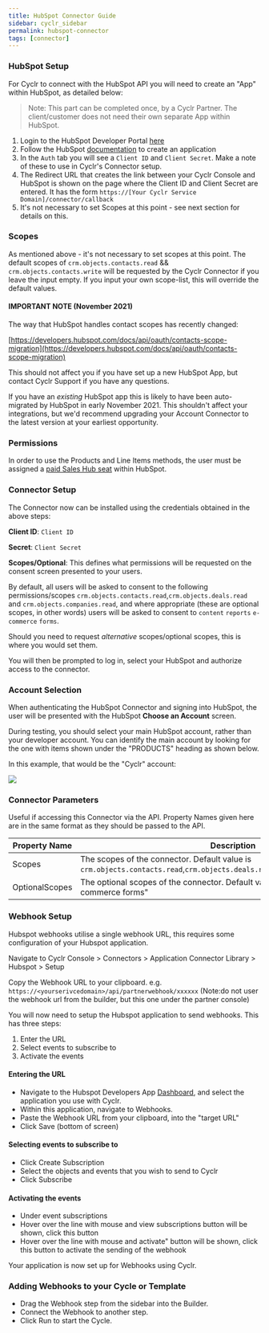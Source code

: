 ```yaml
---
title: HubSpot Connector Guide
sidebar: cyclr_sidebar
permalink: hubspot-connector
tags: [connector]
---
```


### HubSpot Setup

For Cyclr to connect with the HubSpot API you will need to create an "App" within HubSpot, as detailed below:

  > Note: This part can be completed once, by a Cyclr Partner.  The client/customer does not need their own separate App within HubSpot.

1. Login to the HubSpot Developer Portal [here](https://app.hubspot.com/signup-v2/developers)
2. Follow the HubSpot [documentation](https://developers.hubspot.com/docs/faq/how-do-i-create-an-app-in-hubspot) to create an application
3. In the `Auth` tab you will see a `Client ID` and `Client Secret`.  Make a note of these to use in Cyclr's Connector setup.
4. The Redirect URL that creates the link between your Cyclr Console and HubSpot is shown on the page where the Client ID and Client Secret are entered.  It has the form
`https://[Your Cyclr Service Domain]/connector/callback`
5. It's not necessary to set Scopes at this point - see next section for details on this.

### Scopes

As mentioned above - it's not necessary to set scopes at this point. The default scopes of `crm.objects.contacts.read` && `crm.objects.contacts.write` will be requested by the Cyclr Connector if you leave the input empty. 
If you input your own scope-list, this will override the default values. 

#### IMPORTANT NOTE (November 2021)
The way that HubSpot handles contact scopes has recently changed:

[https://developers.hubspot.com/docs/api/oauth/contacts-scope-migration](https://developers.hubspot.com/docs/api/oauth/contacts-scope-migration)

This should not affect you if you have set up a new HubSpot App, but contact Cyclr Support if you have any questions.

If you have an _existing_ HubSpot app this is likely to have been auto-migrated by HubSpot in early November 2021.  This shouldn't affect your integrations, but we'd recommend upgrading your Account Connector to the latest version at your earliest opportunity.


### Permissions

In order to use the Products and Line Items methods, the user must be assigned a [paid Sales Hub seat](https://knowledge.hubspot.com/articles/kcs_article/account/manage-sales-hub-and-service-hub-paid-users) within HubSpot.

### Connector Setup

The Connector now can be installed using the credentials obtained in the above steps:

**Client ID**: `Client ID`

**Secret**: `Client Secret`

**Scopes/Optional**: This defines what permissions will be requested on the consent screen presented to your users.  

By default, all users will be asked to consent to the following permissions/scopes `crm.objects.contacts.read`,`crm.objects.deals.read` and `crm.objects.companies.read`, and where appropriate (these are optional scopes, in other words) users will be asked to consent to ``content`` ``reports`` ``e-commerce`` ``forms``.

Should you need to request *alternative* scopes/optional scopes, this is where you would set them.

You will then be prompted to log in, select your HubSpot and authorize access to the connector.

### Account Selection

When authenticating the HubSpot Connector and signing into HubSpot, the user will be presented with the HubSpot **Choose an Account** screen.

During testing, you should select your main HubSpot account, rather than your developer account.  You can identify the main account by looking for the one with items shown under the "PRODUCTS" heading as shown below.

In this example, that would be the "Cyclr" account:

![](./images/hubspot-choose-acct.png)

### Connector Parameters 

Useful if accessing this Connector via the API.  Property Names given here are in the same format as they should be passed to the API.

| Property Name   | Description    |
| ----------- | -----------    |
| Scopes      | The scopes of the connector. Default value is `crm.objects.contacts.read`,`crm.objects.deals.read`,`crm.objects.companies.read`. |
| OptionalScopes   | The optional scopes of the connector. Default value is "content reports e-commerce forms" |


### Webhook Setup
Hubspot webhooks utilise a single webhook URL, this requires some configuration of your Hubspot application.

Navigate to Cyclr Console > Connectors > Application Connector Library > Hubspot > Setup

Copy the Webhook URL to your clipboard. e.g. ```https://<yourserivcedomain>/api/partnerwebhook/xxxxxx``` (Note:do not user the webhook url from the builder, but this one under the partner console)

You will now need to setup the Hubspot application to send webhooks. This has three steps:
 1. Enter the URL
 2. Select events to subscribe to
 3. Activate the events

#### Entering the URL

* Navigate to the Hubspot Developers App [Dashboard](https://app.hubspot.com/developer), and select the application you use with Cyclr.
* Within this application, navigate to Webhooks.
* Paste the Webhook URL from your clipboard, into the "target URL"
* Click Save (bottom of screen)

#### Selecting events to subscribe to

* Click Create Subscription
* Select the objects and events that you wish to send to Cyclr
* Click Subscribe

#### Activating the events

* Under event subscriptions 
* Hover over the line with mouse and view subscriptions button will be shown, click this button
* Hover over the line with mouse and  activate" button will be shown, click this button to activate the sending of the webhook

Your application is now set up for Webhooks using Cyclr.

### Adding Webhooks to your Cycle or Template

* Drag the Webhook step from the sidebar into the Builder.
* Connect the Webhook to another step.
* Click Run to start the Cycle.
